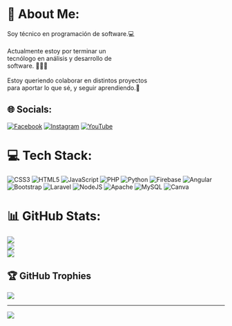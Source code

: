 # 💫 About Me:
Soy técnico en programación de software.💻 <br><br>Actualmente estoy por terminar un <br>tecnólogo en análisis y desarrollo de<br>software. 📙📘📒<br><br>Estoy queriendo colaborar en distintos proyectos <br>para aportar lo que sé, y seguir aprendiendo.🤝<br>


## 🌐 Socials:
[![Facebook](https://img.shields.io/badge/Facebook-%231877F2.svg?logo=Facebook&logoColor=white)](www.facebook.com/profile.php?id=100047685077888&mibextid=ZbWKwL) [![Instagram](https://img.shields.io/badge/Instagram-%23E4405F.svg?logo=Instagram&logoColor=white)](https://instagram.com/https://instagram.com/leonardo_pinto04?igshid=ZDdkNTZiNTM=) [![YouTube](https://img.shields.io/badge/YouTube-%23FF0000.svg?logo=YouTube&logoColor=white)](https://youtube.com/@raptorcode4451) 

# 💻 Tech Stack:
![CSS3](https://img.shields.io/badge/css3-%231572B6.svg?style=for-the-badge&logo=css3&logoColor=white) ![HTML5](https://img.shields.io/badge/html5-%23E34F26.svg?style=for-the-badge&logo=html5&logoColor=white) ![JavaScript](https://img.shields.io/badge/javascript-%23323330.svg?style=for-the-badge&logo=javascript&logoColor=%23F7DF1E) ![PHP](https://img.shields.io/badge/php-%23777BB4.svg?style=for-the-badge&logo=php&logoColor=white) ![Python](https://img.shields.io/badge/python-3670A0?style=for-the-badge&logo=python&logoColor=ffdd54) ![Firebase](https://img.shields.io/badge/firebase-%23039BE5.svg?style=for-the-badge&logo=firebase) ![Angular](https://img.shields.io/badge/angular-%23DD0031.svg?style=for-the-badge&logo=angular&logoColor=white) ![Bootstrap](https://img.shields.io/badge/bootstrap-%23563D7C.svg?style=for-the-badge&logo=bootstrap&logoColor=white) ![Laravel](https://img.shields.io/badge/laravel-%23FF2D20.svg?style=for-the-badge&logo=laravel&logoColor=white) ![NodeJS](https://img.shields.io/badge/node.js-6DA55F?style=for-the-badge&logo=node.js&logoColor=white) ![Apache](https://img.shields.io/badge/apache-%23D42029.svg?style=for-the-badge&logo=apache&logoColor=white) ![MySQL](https://img.shields.io/badge/mysql-%2300f.svg?style=for-the-badge&logo=mysql&logoColor=white) ![Canva](https://img.shields.io/badge/Canva-%2300C4CC.svg?style=for-the-badge&logo=Canva&logoColor=white)
# 📊 GitHub Stats:
![](https://github-readme-stats.vercel.app/api?username=leofadev&theme=dark&hide_border=false&include_all_commits=false&count_private=false)<br/>
![](https://github-readme-streak-stats.herokuapp.com/?user=leofadev&theme=dark&hide_border=false)<br/>
![](https://github-readme-stats.vercel.app/api/top-langs/?username=leofadev&theme=dark&hide_border=false&include_all_commits=false&count_private=false&layout=compact)

## 🏆 GitHub Trophies
![](https://github-profile-trophy.vercel.app/?username=leofadev&theme=radical&no-frame=false&no-bg=false&margin-w=4)

---
[![](https://visitcount.itsvg.in/api?id=leofadev&icon=2&color=3)](https://visitcount.itsvg.in)

<!-- Proudly created with GPRM ( https://gprm.itsvg.in ) -->
